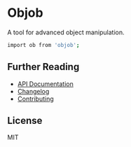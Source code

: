 # Objob

A tool for advanced object manipulation.

```bash
import ob from 'objob';
```

## Further Reading

  * [API Documentation](#coming-soon)
  * [Changelog](./CHANGELOG.md)
  * [Contributing](./CONTRIBUTING.md)

## License
MIT
